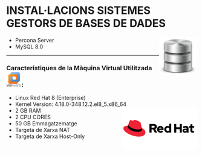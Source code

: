 # INSTAL·LACIONS SISTEMES GESTORS DE BASES DE DADES 
<img align="right" width="100" height="100" src="imatges/bbdd_logo.png"/>

- Percona Server
-  MySQL 8.0
<hr>

### Característiques de la Màquina Virtual Utilitzada <img width=40 height=40 src="imatges/vmware_logo.png"/>:
 - Linux Red Hat 8 (Enterprise)
 - Kernel Version: 4.18.0-348.12.2.el8_5.x86_64 <img align="right" width = "200" src="imatges/redhat_logo.png"/>
 - 2 GB RAM
 - 2 CPU CORES
 - 50 GB Emmagatzematge
 - Targeta de Xarxa NAT
 - Targeta de Xarxa Host-Only




